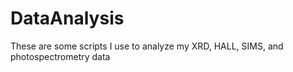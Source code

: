 # DataAnalysis
These are some scripts I use to analyze my XRD, HALL, SIMS, and photospectrometry data
